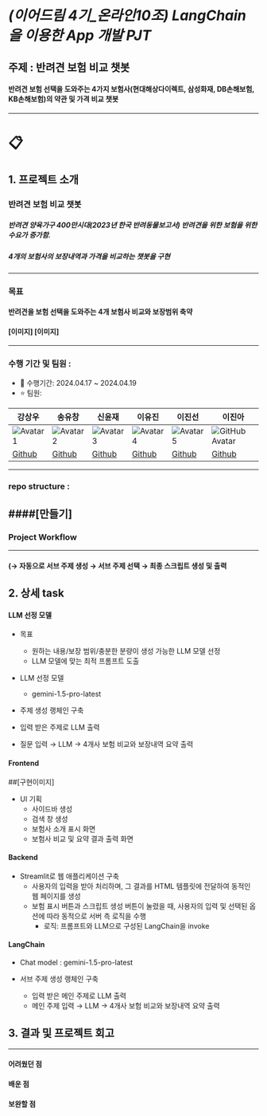 # _(이어드림 4기_온라인10조) LangChain을 이용한 App 개발 PJT_
## 주제 :  반려견 보험 비교 챗봇 
#### 반려견 보험 선택을 도와주는 4가지 보험사(현대해상다이렉트, 삼성화재, DB손해보험, KB손해보험)의 약관 및 가격 비교 챗봇

---
# 📋 
## 1. 프로젝트 소개
### 반려견 보험 비교 챗봇
##### 반려견 양육가구 400만시대(2023년 한국 반려동물보고서) 반려견을 위한 보험을 위한 수요가 증가함.
##### 4개의 보험사의 보장내역과 가격을 비교하는 챗봇을 구현 
---
### 목표
#### 반려견을 보험 선택을 도와주는 4개 보험사 비교와 보장범위 축약
#### [이미지] [이미지]
---
### 수행 기간 및 팀원 :  
- 📆 수행기간: 2024.04.17 ~ 2024.04.19
- ⭐ 팀원:
  
| 강상우  | 송유창  | 신윤재  | 이유진  | 이진선  | 이진아  |
|--------|--------|--------|--------|--------|--------|
| ![Avatar 1](https://avatars.githubusercontent.com/u/160104734?v=4)| ![Avatar 2](https://avatars.githubusercontent.com/u/87472756?v=4)| ![Avatar 3](https://avatars.githubusercontent.com/u/140726268?v=4) | ![Avatar 4](https://avatars.githubusercontent.com/u/95261468?v=4)| ![Avatar 5](https://avatars.githubusercontent.com/u/166676809?v=4)| ![GitHub Avatar](https://avatars.githubusercontent.com/u/166089376?v=4) |
| [Github](https://github.com/allenkang92) | [Github](https://github.com/hindernislauf) | [Github](https://github.com/yoonjaeo)| [Github](https://github.com/Developer-Yujin)| [Github](https://github.com/Jinsun577)| [Github](https://github.com/ssukddeok) |
---
### repo structure : 
####[만들기]
---
### Project Workflow 
---
#### (→ 자동으로 서브 주제 생성 → 서브 주제 선택 → 최종 스크립트 생성 및 출력

## 2. 상세 task

#### LLM 선정 모델
- 목표
  - 원하는 내용/보장 범위/충분한 분량이 생성 가능한 LLM 모델 선정
  - LLM 모델에 맞는 최적 프롬프트 도출

- LLM 선정 모델 
  - gemini-1.5-pro-latest
    
-  주제 생성 랭체인 구축
  -  입력 받은 주제로 LLM 출력
  -  질문 입력 → LLM → 4개사 보험 비교와 보장내역 요약 출력

#### Frontend
##[구현이미지]
  - UI 기획
    - 사이드바 생성
    - 검색 창 생성 
    - 보험사 소개 표시 화면
    - 보험사 비교 및 요약 결과 출력 화면

#### Backend
- Streamlit로 웹 애플리케이션 구축
  - 사용자의 입력을 받아 처리하며, 그 결과를 HTML 템플릿에 전달하여 동적인 웹 페이지를 생성
  - 보험 표시 버튼과 스크립트 생성 버튼이 눌렸을 때, 사용자의 입력 및 선택된 옵션에 따라 동적으로 서버 측 로직을 수행
    - 로직: 프롬프트와 LLM으로 구성된 LangChain을 invoke

#### LangChain
- Chat model : gemini-1.5-pro-latest

- 서브 주제 생성 랭체인 구축
  -  입력 받은 메인 주제로 LLM 출력
  -  메인 주제 입력 → LLM → 4개사 보험 비교와 보장내역 요약 출력

## 3. 결과 및 프로젝트 회고
---
#### 어려웠던 점
#### 배운 점
#### 보완할 점
